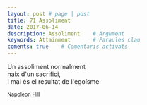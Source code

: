 ```yaml
---
layout: post # page | post
title: 71 Assoliment
date: 2017-06-14 
description: Assoliment    # Argument
keywords: Attainment       # Paraules clau
coments: true    # Comentaris activats
---
```


Un assoliment normalment <br />
naix d'un sacrifici, <br />
i mai és el resultat de l'egoísme <br />

<small>Napoleon Hill</small>
